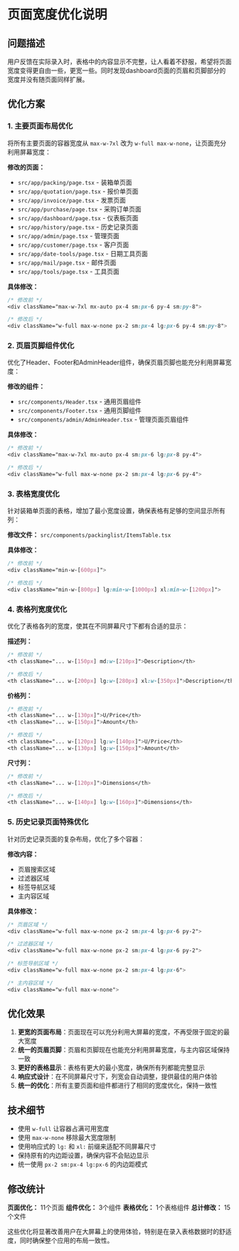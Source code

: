 # 页面宽度优化说明

## 问题描述
用户反馈在实际录入时，表格中的内容显示不完整，让人看着不舒服，希望将页面宽度变得更自由一些，更宽一些。同时发现dashboard页面的页眉和页脚部分的宽度并没有随页面同样扩展。

## 优化方案

### 1. 主要页面布局优化
将所有主要页面的容器宽度从 `max-w-7xl` 改为 `w-full max-w-none`，让页面充分利用屏幕宽度：

**修改的页面：**
- `src/app/packing/page.tsx` - 装箱单页面
- `src/app/quotation/page.tsx` - 报价单页面  
- `src/app/invoice/page.tsx` - 发票页面
- `src/app/purchase/page.tsx` - 采购订单页面
- `src/app/dashboard/page.tsx` - 仪表板页面
- `src/app/history/page.tsx` - 历史记录页面
- `src/app/admin/page.tsx` - 管理页面
- `src/app/customer/page.tsx` - 客户页面
- `src/app/date-tools/page.tsx` - 日期工具页面
- `src/app/mail/page.tsx` - 邮件页面
- `src/app/tools/page.tsx` - 工具页面

**具体修改：**
```css
/* 修改前 */
<div className="max-w-7xl mx-auto px-4 sm:px-6 py-4 sm:py-8">

/* 修改后 */
<div className="w-full max-w-none px-2 sm:px-4 lg:px-6 py-4 sm:py-8">
```

### 2. 页眉页脚组件优化
优化了Header、Footer和AdminHeader组件，确保页眉页脚也能充分利用屏幕宽度：

**修改的组件：**
- `src/components/Header.tsx` - 通用页眉组件
- `src/components/Footer.tsx` - 通用页脚组件
- `src/components/admin/AdminHeader.tsx` - 管理页面页眉组件

**具体修改：**
```css
/* 修改前 */
<div className="max-w-7xl mx-auto px-4 sm:px-6 lg:px-8 py-4">

/* 修改后 */
<div className="w-full max-w-none px-2 sm:px-4 lg:px-6 py-4">
```

### 3. 表格宽度优化
针对装箱单页面的表格，增加了最小宽度设置，确保表格有足够的空间显示所有列：

**修改文件：** `src/components/packinglist/ItemsTable.tsx`

**具体修改：**
```css
/* 修改前 */
<div className="min-w-[600px]">

/* 修改后 */
<div className="min-w-[800px] lg:min-w-[1000px] xl:min-w-[1200px]">
```

### 4. 表格列宽度优化
优化了表格各列的宽度，使其在不同屏幕尺寸下都有合适的显示：

**描述列：**
```css
/* 修改前 */
<th className="... w-[150px] md:w-[210px]">Description</th>

/* 修改后 */
<th className="... w-[200px] lg:w-[280px] xl:w-[350px]">Description</th>
```

**价格列：**
```css
/* 修改前 */
<th className="... w-[130px]">U/Price</th>
<th className="... w-[150px]">Amount</th>

/* 修改后 */
<th className="... w-[120px] lg:w-[140px]">U/Price</th>
<th className="... w-[130px] lg:w-[150px]">Amount</th>
```

**尺寸列：**
```css
/* 修改前 */
<th className="... w-[120px]">Dimensions</th>

/* 修改后 */
<th className="... w-[140px] lg:w-[160px]">Dimensions</th>
```

### 5. 历史记录页面特殊优化
针对历史记录页面的复杂布局，优化了多个容器：

**修改内容：**
- 页眉搜索区域
- 过滤器区域
- 标签导航区域
- 主内容区域

**具体修改：**
```css
/* 页眉区域 */
<div className="w-full max-w-none px-2 sm:px-4 lg:px-6 py-2">

/* 过滤器区域 */
<div className="w-full max-w-none px-2 sm:px-4 lg:px-6 py-2">

/* 标签导航区域 */
<div className="w-full max-w-none px-2 sm:px-4 lg:px-6">

/* 主内容区域 */
<div className="w-full max-w-none">
```

## 优化效果

1. **更宽的页面布局**：页面现在可以充分利用大屏幕的宽度，不再受限于固定的最大宽度
2. **统一的页眉页脚**：页眉和页脚现在也能充分利用屏幕宽度，与主内容区域保持一致
3. **更好的表格显示**：表格有更大的最小宽度，确保所有列都能完整显示
4. **响应式设计**：在不同屏幕尺寸下，列宽会自动调整，提供最佳的用户体验
5. **统一的优化**：所有主要页面和组件都进行了相同的宽度优化，保持一致性

## 技术细节

- 使用 `w-full` 让容器占满可用宽度
- 使用 `max-w-none` 移除最大宽度限制
- 使用响应式的 `lg:` 和 `xl:` 前缀来适配不同屏幕尺寸
- 保持原有的内边距设置，确保内容不会贴边显示
- 统一使用 `px-2 sm:px-4 lg:px-6` 的内边距模式

## 修改统计

**页面优化：** 11个页面
**组件优化：** 3个组件
**表格优化：** 1个表格组件
**总计修改：** 15个文件

这些优化将显著改善用户在大屏幕上的使用体验，特别是在录入表格数据时的舒适度，同时确保整个应用的布局一致性。 